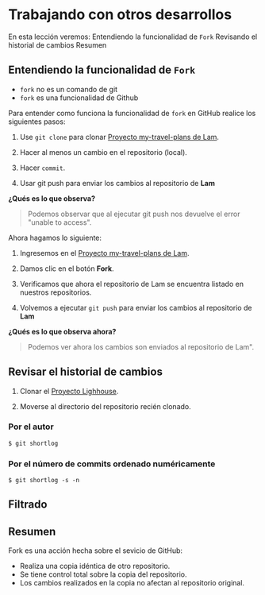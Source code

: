 # Trabajando con otros desarrollos

En esta lección veremos:
Entendiendo la funcionalidad de `Fork`
Revisando el historial de cambios
Resumen

## Entendiendo la funcionalidad de `Fork`

 - `fork` no es un comando de git
 - `fork` es una funcionalidad de Github

Para entender como funciona la funcionalidad de `fork` en GitHub realice los siguientes pasos:

1. Use `git clone` para clonar [Proyecto my-travel-plans de Lam](https://github.com/udacity/course-collaboration-travel-plans).

2. Hacer al menos un cambio en el repositorio (local).

3. Hacer `commit`.

4. Usar git push para enviar los cambios al repositorio de **Lam**

**¿Qués es lo que observa?**

> Podemos observar que al ejecutar git push nos devuelve el error "unable to access".

Ahora hagamos lo siguiente:

 1. Ingresemos en el [Proyecto my-travel-plans de Lam](https://github.com/udacity/course-collaboration-travel-plans).

 2. Damos clic en el botón **Fork**.

 3. Verificamos que ahora el repositorio de Lam se encuentra listado en nuestros repositorios.

 4. Volvemos a ejecutar `git push` para enviar los cambios al repositorio de **Lam**

**¿Qués es lo que observa ahora?**

> Podemos ver ahora los cambios son enviados al repositorio de Lam".

## Revisar el historial de cambios

 1. Clonar el [Proyecto Lighhouse](https://github.com/GoogleChrome/lighthouse).

 2. Moverse al directorio del repositorio recién clonado.

### Por el autor

```bash
$ git shortlog
```

### Por el número de commits ordenado numéricamente 

 ```
$ git shortlog -s -n
```

## Filtrado 
## Resumen

Fork es una acción hecha sobre el sevicio de GitHub:

 - Realiza una copia idéntica de otro repositorio.
 - Se tiene control total sobre la copia del repositorio.
 - Los cambios realizados en la copia no afectan al repositorio original.



<!--stackedit_data:
eyJoaXN0b3J5IjpbMTg1MDA5NjIwNCwtMjE0NDY3MTE3OSw5MD
g1ODc1MDhdfQ==
-->
